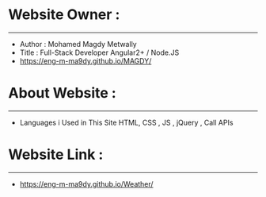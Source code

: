 # Website Owner :
-----------------------
- Author : Mohamed Magdy Metwally
- Title : Full-Stack Developer Angular2+ / Node.JS
- https://eng-m-ma9dy.github.io/MAGDY/
#
# About Website :
-----------------------
- Languages i Used in This Site HTML, CSS , JS , jQuery , Call APIs
#
# Website Link :
------------------------
- https://eng-m-ma9dy.github.io/Weather/
